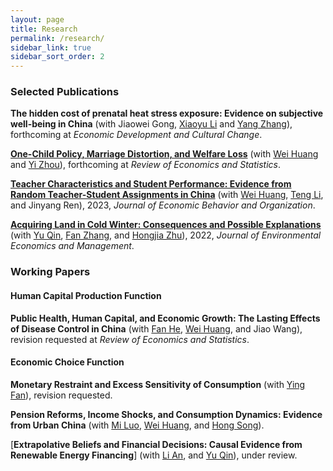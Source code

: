 ```yaml
---
layout: page
title: Research
permalink: /research/
sidebar_link: true
sidebar_sort_order: 2
---
```


### Selected Publications 

**The hidden cost of prenatal heat stress exposure: Evidence on subjective well-being in China** (with Jiaowei Gong, [Xiaoyu Li](https://www.soc.tsinghua.edu.cn/info/1179/1343.htm) and [Yang Zhang](http://ssps.ruc.edu.cn/jszy/zy/zy_grjj/f30b6c80f4d14453919b2a7ba1fbc034.htm)), forthcoming at *Economic Development and Cultural Change*.

[**One-Child Policy, Marriage Distortion, and Welfare Loss**](/papers/OCP.pdf) (with [Wei Huang](https://huangweipku.com/) and [Yi Zhou](http://www.yizhoudemog.net/research.html)), forthcoming at *Review of Economics and Statistics*.


[**Teacher Characteristics and Student Performance: Evidence from Random Teacher-Student Assignments in China**](/papers/HRT.pdf) (with [Wei Huang](https://huangweipku.com/), [Teng Li](https://www.teng-li.com/), and Jinyang Ren), 2023, *Journal of Economic Behavior and Organization*. 


[**Acquiring Land in Cold Winter: Consequences and Possible Explanations**](https://papers.ssrn.com/sol3/papers.cfm?abstract_id=3479523) (with [Yu Qin](https://www.qinyurain.com/), [Fan Zhang](http://insurance.uibe.edu.cn/szdw/szdw.html?parm2=jsjs.aspx?NewsID=101&a=1&TeacherType=1), and [Hongjia Zhu](https://iesr.jnu.edu.cn/2019/0821/c17702a404499/page.htm)), 2022, *Journal of Environmental Economics and Management*.



### Working Papers
#### Human Capital Production Function

**Public Health, Human Capital, and Economic Growth: The Lasting Effects of Disease Control in China** (with [Fan He](https://ggxy.jxufe.edu.cn/news-show-6108.html), [Wei Huang](https://huangweipku.com/), and Jiao Wang), revision requested at *Review of Economics and Statistics*.


#### Economic Choice Function


**Monetary Restraint and Excess Sensitivity of Consumption** (with [Ying Fan](https://sites.google.com/view/yingfan/home)), revision requested.

 
**Pension Reforms, Income Shocks, and Consumption Dynamics: Evidence from Urban China** (with [Mi Luo](https://sites.google.com/view/mi-luo), [Wei Huang](https://huangweipku.com/), and [Hong Song](https://econ.fudan.edu.cn/info/1028/14229.htm)).

[**Extrapolative Beliefs and Financial Decisions: Causal Evidence from Renewable Energy Financing**] (with [Li An](https://sites.google.com/site/lianfinancesite/), and [Yu Qin](http://www.qinyurain.com/)), under review.


